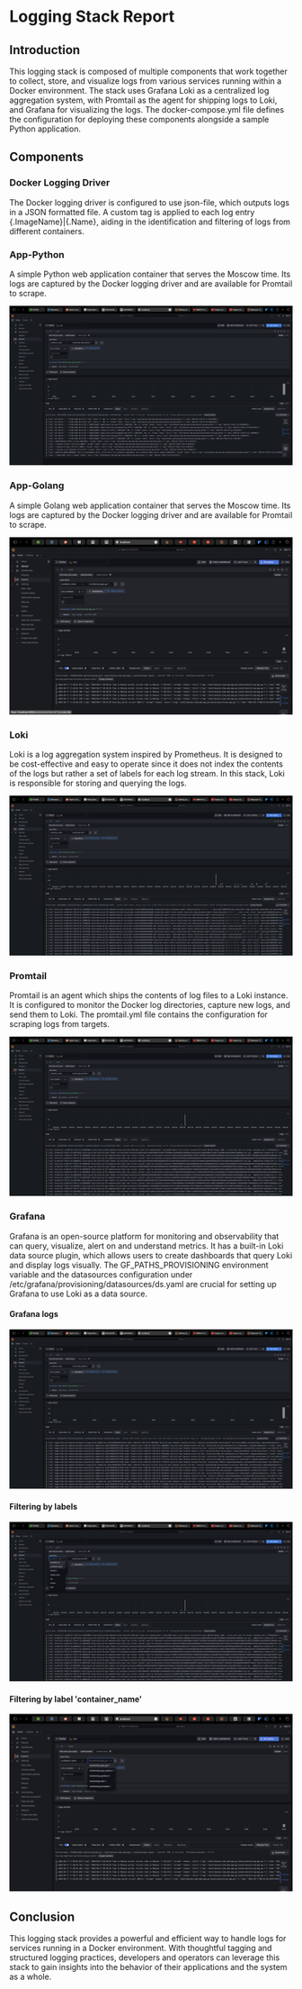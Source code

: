 # Logging Stack Report

## Introduction
This logging stack is composed of multiple components that work together to collect, store, and visualize logs from various services running within a Docker environment. The stack uses Grafana Loki as a centralized log aggregation system, with Promtail as the agent for shipping logs to Loki, and Grafana for visualizing the logs. The docker-compose.yml file defines the configuration for deploying these components alongside a sample Python application.

## Components

### Docker Logging Driver
The Docker logging driver is configured to use json-file, which outputs logs in a JSON formatted file. A custom tag is applied to each log entry {.ImageName}|{.Name}, aiding in the identification and filtering of logs from different containers.

### App-Python
A simple Python web application container that serves the Moscow time. Its logs are captured by the Docker logging driver and are available for Promtail to scrape.

![img.png](photos/app_python.png)

### App-Golang
A simple Golang web application container that serves the Moscow time. Its logs are captured by the Docker logging driver and are available for Promtail to scrape.

![img.png](photos/app_go.png)

### Loki
Loki is a log aggregation system inspired by Prometheus. It is designed to be cost-effective and easy to operate since it does not index the contents of the logs but rather a set of labels for each log stream. In this stack, Loki is responsible for storing and querying the logs.

![img.png](photos/loki.png)

### Promtail
Promtail is an agent which ships the contents of log files to a Loki instance. It is configured to monitor the Docker log directories, capture new logs, and send them to Loki. The promtail.yml file contains the configuration for scraping logs from targets.

![img.png](photos/promtail.png)

### Grafana
Grafana is an open-source platform for monitoring and observability that can query, visualize, alert on and understand metrics. It has a built-in Loki data source plugin, which allows users to create dashboards that query Loki and display logs visually. The GF_PATHS_PROVISIONING environment variable and the datasources configuration under /etc/grafana/provisioning/datasources/ds.yaml are crucial for setting up Grafana to use Loki as a data source.

#### Grafana logs
![img.png](photos/grafana.png)

#### Filtering by labels
![img.png](photos/grafana-labels.png)

#### Filtering by label 'container_name'
![img.png](photos/grafana-label-containers.png)


## Conclusion
This logging stack provides a powerful and efficient way to handle logs for services running in a Docker environment. With thoughtful tagging and structured logging practices, developers and operators can leverage this stack to gain insights into the behavior of their applications and the system as a whole.
